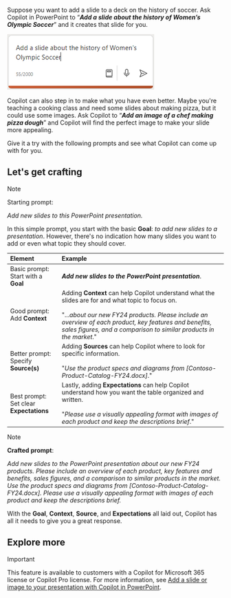 
Suppose you want to add a slide to a deck on the history of soccer.  Ask Copilot in PowerPoint to “**_Add a slide about the history of Women’s Olympic Soccer_**” and it creates that slide for you.

![Screenshot of Copilot in PowerPoint compose box with a prompt entered.](../media/copilot-add-slides-powerpoint.png)

Copilot can also step in to make what you have even better. Maybe you're teaching a cooking class and need some slides about making pizza, but it could use some images.  Ask Copilot to “**_Add an image of a chef making pizza dough_**” and Copilot will find the perfect image to make your slide more appealing.

Give it a try with the following prompts and see what Copilot can come up with for you.

## Let's get crafting

> [!NOTE]
> Starting prompt:
>
> _Add new slides to this PowerPoint presentation._

In this simple prompt, you start with the basic **Goal**: _to add new slides to a presentation_. However, there's no indication how many slides you want to add or even what topic they should cover.

| Element | Example |
| :------ | :------- |
| Basic prompt: <br>Start with a **Goal** | **_Add new slides to the PowerPoint presentation_**. |
| Good prompt: <br>Add **Context** | Adding **Context** can help Copilot understand what the slides are for and what topic to focus on.<br><br>"..._about our new FY24 products. Please include an overview of each product, key features and benefits, sales figures, and a comparison to similar products in the market_." |
| Better prompt: <br>Specify **Source(s)** | Adding **Sources** can help Copilot where to look for specific information.<br><br>"_Use the product specs and diagrams from [Contoso-Product-Catalog-FY24.docx]_." |
| Best prompt: <br>Set clear **Expectations** | Lastly, adding **Expectations** can help Copilot understand how you want the table organized and written.<br><br>"_Please use a visually appealing format with images of each product and keep the descriptions brief_." |

> [!NOTE]
> **Crafted prompt**:
>
> _Add new slides to the PowerPoint presentation about our new FY24 products. Please include an overview of each product, key features and benefits, sales figures, and a comparison to similar products in the market. Use the product specs and diagrams from [Contoso-Product-Catalog-FY24.docx]. Please use a visually appealing format with images of each product and keep the descriptions brief._

With the **Goal**, **Context**, **Source**, and **Expectations** all laid out, Copilot has all it needs to give you a great response. 

## Explore more

> [!IMPORTANT]
> This feature is available to customers with a Copilot for Microsoft 365 license or Copilot Pro license. For more information, see [Add a slide or image to your presentation with Copilot in PowerPoint](https://support.microsoft.com/office/add-a-slide-or-image-to-your-presentation-with-copilot-in-powerpoint-ae906e57-db71-4f46-8ed5-c1e2cebe6a80).